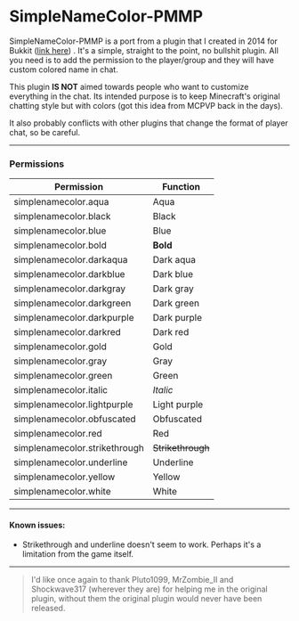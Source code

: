 # SimpleNameColor-PMMP

SimpleNameColor-PMMP is a port from a plugin that I created in 2014 for Bukkit ([link here](https://dev.bukkit.org/projects/inamecolor)) .
It's a simple, straight to the point, no bullshit plugin. All you need is to add the permission to the player/group and they will have custom colored name in chat.

This plugin **IS NOT** aimed towards people who want to customize everything in the chat. Its intended purpose is to keep Minecraft's original chatting style but with colors (got this idea from MCPVP back in the days).

It also probably conflicts with other plugins that change the format of player chat, so be careful.

---
### Permissions
|  Permission       |  Function         |
|-------------------|-------------------|
| simplenamecolor.aqua          | Aqua              |
| simplenamecolor.black         | Black             |
| simplenamecolor.blue          | Blue              |
| simplenamecolor.bold          | **Bold**          |
| simplenamecolor.darkaqua      | Dark aqua         |
| simplenamecolor.darkblue      | Dark blue         |
| simplenamecolor.darkgray      | Dark gray         |
| simplenamecolor.darkgreen     | Dark green        |
| simplenamecolor.darkpurple    | Dark purple       |
| simplenamecolor.darkred       | Dark red          |
| simplenamecolor.gold          | Gold              |
| simplenamecolor.gray          | Gray              |
| simplenamecolor.green         | Green             |
| simplenamecolor.italic        | *Italic*          |
| simplenamecolor.lightpurple   | Light purple      |
| simplenamecolor.obfuscated    | Obfuscated        |
| simplenamecolor.red           | Red               |
| simplenamecolor.strikethrough | ~~Strikethrough~~ |
| simplenamecolor.underline     | Underline         |
| simplenamecolor.yellow        | Yellow            |
| simplenamecolor.white         | White             |


---

#### Known issues:
- Strikethrough and underline doesn't seem to work. Perhaps it's a limitation from the game itself.

---

> I'd like once again to thank Pluto1099, MrZombie_II and Shockwave317 (wherever they are) for helping me in the original plugin, without them the original plugin would never have been released.